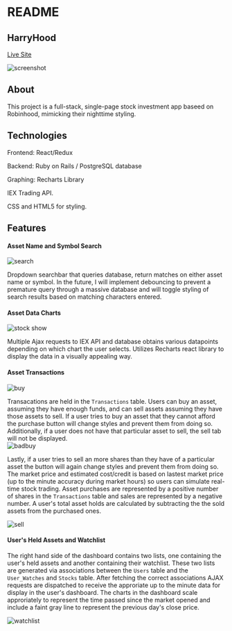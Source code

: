 # README
## HarryHood
[Live Site](https://harryhood.herokuapp.com/)

![screenshot](./app/assets/images/readme/toplevelscreenshot.png?raw=true)
  

## About
This project is a full-stack, single-page stock investment app baseed on Robinhood, mimicking their nighttime styling.  

## Technologies
Frontend: React/Redux

Backend: Ruby on Rails / PostgreSQL database

Graphing: Recharts Library

IEX Trading API.

CSS and HTML5 for styling.

## Features 
#### Asset Name and Symbol Search
![search](./app/assets/images/readme/searchscreenshot.png?raw=true)

  Dropdown searchbar that queries database, return matches on either asset name or symbol.  In the future, I will implement debouncing to prevent a premature query through a massive database and will toggle styling of search results based on matching characters entered.

#### Asset Data Charts
![stock show](./app/assets/images/readme/chartdetail.png?raw=true)

  Multiple Ajax requests to IEX API and database obtains various datapoints depending on which chart the user selects. Utilizes Recharts react library to display the data in a visually appealing way. 

#### Asset Transactions
![buy](./app/assets/images/readme/goodbuy.png?raw=true)

  Transacations are held in the ```Transactions``` table.  Users can buy an asset, assuming they have enough funds, and can sell assets assuming they have those assets to sell.  If a user tries to buy an asset that they cannot afford the purchase button will change styles and prevent them from doing so.  Additionally, if a user does not have that particular asset to sell, the sell tab will not be displayed.  
![badbuy](./app/assets/images/readme/badbuy.png?raw=true)

  Lastly, if a user tries to sell an more shares than they have of a particular asset the button will again change styles and prevent them from doing so. The market price and estimated cost/credit is based on lastest market price (up to the minute accuracy during market hours) so users can simulate real-time stock trading. Asset purchases are represented by a positive number of shares in the ```Transactions``` table and sales are represented by a negative number.  A user's total asset holds are calculated by subtracting the the sold assets from the purchased ones. 

  ![sell](./app/assets/images/readme/goodsell.png?raw=true)


#### User's Held Assets and Watchlist
The right hand side of the dashboard contains two lists, one containing the user's held assets and another containing their watchlist. These two lists are generated via associations between the ```Users``` table and the ```User_Watches``` and ```Stocks``` table.  After fetching the correct associations AJAX requests are dispatched to receive the approriate up to the minute data for display in the user's dashboard. The charts in the dashboard scale approriately to represent the time passed since the market opened and include a faint gray line to represent the previous day's close price. 
  
  ![watchlist](./app/assets/images/readme/watchlist.png?raw=true)

